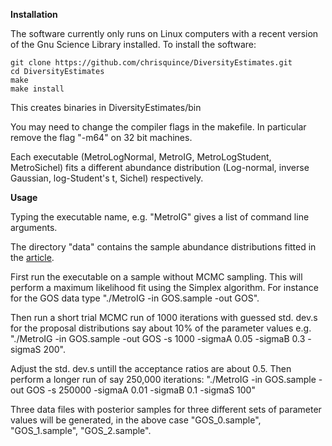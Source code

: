 **Installation**


The software currently only runs on Linux computers with a recent version of the Gnu Science Library installed. To install the software:

```
git clone https://github.com/chrisquince/DiversityEstimates.git
cd DiversityEstimates
make
make install
```

This creates binaries in DiversityEstimates/bin

You may need to change the compiler flags in the makefile. In particular remove the flag "-m64" on 32 bit machines.

Each executable (MetroLogNormal, MetroIG, MetroLogStudent, MetroSichel) fits a different abundance distribution (Log-normal, inverse Gaussian, log-Student's t, Sichel) respectively.


**Usage**

Typing the executable name, e.g. "MetroIG" gives a list of command line arguments.

The directory "data" contains the sample abundance distributions fitted in the [article](https://www.ncbi.nlm.nih.gov/pubmed/18650928).

First run the executable on a sample without MCMC sampling. This will perform a maximum likelihood fit using the Simplex algorithm. For instance for the GOS data type "./MetroIG -in GOS.sample -out GOS".

Then run a short trial MCMC run of 1000 iterations with guessed std. dev.s for the proposal distributions say about 10% of the parameter values e.g. "./MetroIG -in GOS.sample -out GOS -s 1000 -sigmaA 0.05 -sigmaB 0.3 -sigmaS 200".

Adjust the std. dev.s untill the acceptance ratios are about 0.5. Then perform a longer run of say 250,000 iterations: "./MetroIG -in GOS.sample -out GOS -s 250000 -sigmaA 0.01 -sigmaB 0.1 -sigmaS 100"

Three data files with posterior samples for three different sets of parameter values will be generated, in the above case "GOS_0.sample", "GOS_1.sample", "GOS_2.sample".

